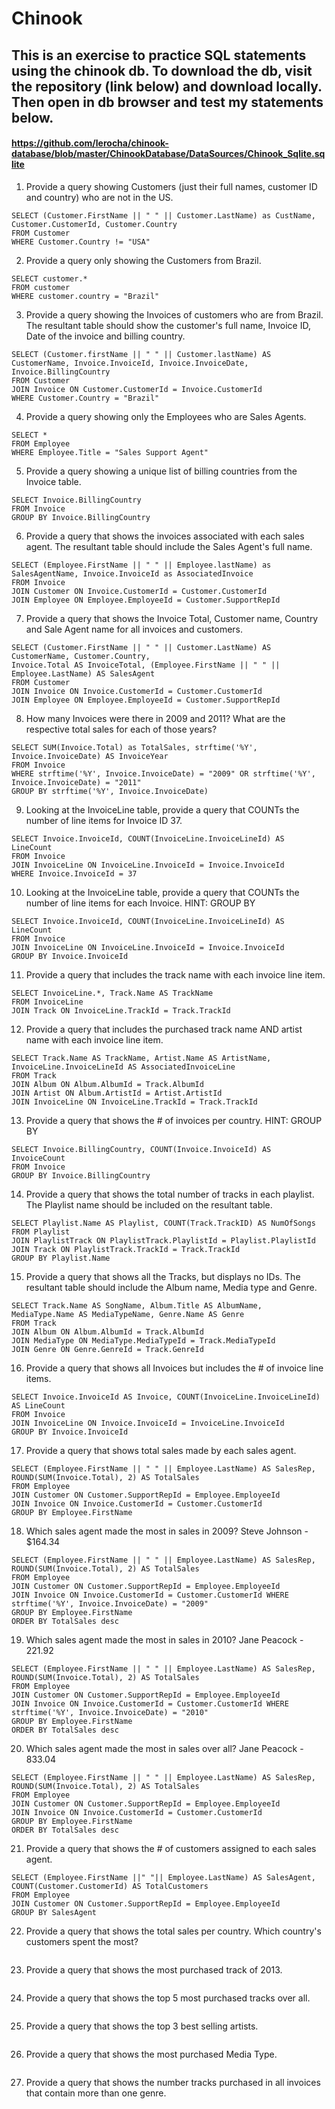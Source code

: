 # Chinook

## This is an exercise to practice SQL statements using the chinook db. To download the db, visit the repository (link below) and download locally. Then open in db browser and test my statements below. 

#### https://github.com/lerocha/chinook-database/blob/master/ChinookDatabase/DataSources/Chinook_Sqlite.sqlite

1. Provide a query showing Customers (just their full names, customer ID and country) who are not in the US.
  ```
  SELECT (Customer.FirstName || " " || Customer.LastName) as CustName, Customer.CustomerId, Customer.Country
  FROM Customer
  WHERE Customer.Country != "USA"
  ```

2. Provide a query only showing the Customers from Brazil.
  ```
  SELECT customer.*
  FROM customer
  WHERE customer.country = "Brazil"
  ```

3. Provide a query showing the Invoices of customers who are from Brazil. The resultant table should show the customer's full name, Invoice ID, Date of the invoice and billing country.
  ```
  SELECT (Customer.firstName || " " || Customer.lastName) AS CustomerName, Invoice.InvoiceId, Invoice.InvoiceDate, Invoice.BillingCountry
  FROM Customer
  JOIN Invoice ON Customer.CustomerId = Invoice.CustomerId
  WHERE Customer.Country = "Brazil"
  ```


4. Provide a query showing only the Employees who are Sales Agents.
  ```
  SELECT *
  FROM Employee
  WHERE Employee.Title = "Sales Support Agent"
  ```

5. Provide a query showing a unique list of billing countries from the Invoice table.
  ```
  SELECT Invoice.BillingCountry 
  FROM Invoice
  GROUP BY Invoice.BillingCountry
  ```

6. Provide a query that shows the invoices associated with each sales agent. The resultant table should include the Sales Agent's full name.
  ```
  SELECT (Employee.FirstName || " " || Employee.lastName) as SalesAgentName, Invoice.InvoiceId as AssociatedInvoice
  FROM Invoice
  JOIN Customer ON Invoice.CustomerId = Customer.CustomerId
  JOIN Employee ON Employee.EmployeeId = Customer.SupportRepId
  ```

7. Provide a query that shows the Invoice Total, Customer name, Country and Sale Agent name for all invoices and customers.
  ```
  SELECT (Customer.FirstName || " " || Customer.LastName) AS CustomerName, Customer.Country,
Invoice.Total AS InvoiceTotal, (Employee.FirstName || " " || Employee.LastName) AS SalesAgent
FROM Customer
JOIN Invoice ON Invoice.CustomerId = Customer.CustomerId
JOIN Employee ON Employee.EmployeeId = Customer.SupportRepId
  ```

8. How many Invoices were there in 2009 and 2011? What are the respective total sales for each of those years?
  ```
  SELECT SUM(Invoice.Total) as TotalSales, strftime('%Y', Invoice.InvoiceDate) AS InvoiceYear
  FROM Invoice
  WHERE strftime('%Y', Invoice.InvoiceDate) = "2009" OR strftime('%Y', Invoice.InvoiceDate) = "2011"
  GROUP BY strftime('%Y', Invoice.InvoiceDate)
  ```

9. Looking at the InvoiceLine table, provide a query that COUNTs the number of line items for Invoice ID 37.
  ```
  SELECT Invoice.InvoiceId, COUNT(InvoiceLine.InvoiceLineId) AS LineCount
  FROM Invoice
  JOIN InvoiceLine ON InvoiceLine.InvoiceId = Invoice.InvoiceId
  WHERE Invoice.InvoiceId = 37
  ```

10. Looking at the InvoiceLine table, provide a query that COUNTs the number of line items for each Invoice. HINT: GROUP BY
  ```
  SELECT Invoice.InvoiceId, COUNT(InvoiceLine.InvoiceLineId) AS LineCount
  FROM Invoice
  JOIN InvoiceLine ON InvoiceLine.InvoiceId = Invoice.InvoiceId
  GROUP BY Invoice.InvoiceId
  ```

11. Provide a query that includes the track name with each invoice line item.
  ```
  SELECT InvoiceLine.*, Track.Name AS TrackName
  FROM InvoiceLine
  JOIN Track ON InvoiceLine.TrackId = Track.TrackId
  ```

12. Provide a query that includes the purchased track name AND artist name with each invoice line item.
  ```
  SELECT Track.Name AS TrackName, Artist.Name AS ArtistName, InvoiceLine.InvoiceLineId AS AssociatedInvoiceLine
  FROM Track
  JOIN Album ON Album.AlbumId = Track.AlbumId
  JOIN Artist ON Album.ArtistId = Artist.ArtistId
  JOIN InvoiceLine ON InvoiceLine.TrackId = Track.TrackId
  ```

13. Provide a query that shows the # of invoices per country. HINT: GROUP BY
  ```
  SELECT Invoice.BillingCountry, COUNT(Invoice.InvoiceId) AS InvoiceCount
  FROM Invoice
  GROUP BY Invoice.BillingCountry
  ```

14. Provide a query that shows the total number of tracks in each playlist. The Playlist name should be included on the resultant table.
  ```
  SELECT Playlist.Name AS Playlist, COUNT(Track.TrackID) AS NumOfSongs
  FROM Playlist
  JOIN PlaylistTrack ON PlaylistTrack.PlaylistId = Playlist.PlaylistId
  JOIN Track ON PlaylistTrack.TrackId = Track.TrackId
  GROUP BY Playlist.Name
  ```

15. Provide a query that shows all the Tracks, but displays no IDs. The resultant table should include the Album name, Media type and Genre.
  ```
  SELECT Track.Name AS SongName, Album.Title AS AlbumName, MediaType.Name AS MediaTypeName, Genre.Name AS Genre
  FROM Track
  JOIN Album ON Album.AlbumId = Track.AlbumId
  JOIN MediaType ON MediaType.MediaTypeId = Track.MediaTypeId
  JOIN Genre ON Genre.GenreId = Track.GenreId
  ```

16. Provide a query that shows all Invoices but includes the # of invoice line items.
  ```
  SELECT Invoice.InvoiceId AS Invoice, COUNT(InvoiceLine.InvoiceLineId) AS LineCount
  FROM Invoice
  JOIN InvoiceLine ON Invoice.InvoiceId = InvoiceLine.InvoiceId
  GROUP BY Invoice.InvoiceId
  ```

17. Provide a query that shows total sales made by each sales agent.
  ```
  SELECT (Employee.FirstName || " " || Employee.LastName) AS SalesRep, ROUND(SUM(Invoice.Total), 2) AS TotalSales
  FROM Employee
  JOIN Customer ON Customer.SupportRepId = Employee.EmployeeId
  JOIN Invoice ON Invoice.CustomerId = Customer.CustomerId
  GROUP BY Employee.FirstName
  ```

18. Which sales agent made the most in sales in 2009? Steve Johnson - $164.34
  ```
  SELECT (Employee.FirstName || " " || Employee.LastName) AS SalesRep, ROUND(SUM(Invoice.Total), 2) AS TotalSales
  FROM Employee
  JOIN Customer ON Customer.SupportRepId = Employee.EmployeeId
  JOIN Invoice ON Invoice.CustomerId = Customer.CustomerId WHERE strftime('%Y', Invoice.InvoiceDate) = "2009"
  GROUP BY Employee.FirstName
  ORDER BY TotalSales desc
  ```

19. Which sales agent made the most in sales in 2010? Jane Peacock - 221.92
  ```
  SELECT (Employee.FirstName || " " || Employee.LastName) AS SalesRep, ROUND(SUM(Invoice.Total), 2) AS TotalSales
  FROM Employee
  JOIN Customer ON Customer.SupportRepId = Employee.EmployeeId
  JOIN Invoice ON Invoice.CustomerId = Customer.CustomerId WHERE strftime('%Y', Invoice.InvoiceDate) = "2010"
  GROUP BY Employee.FirstName
  ORDER BY TotalSales desc
  ```

20. Which sales agent made the most in sales over all? Jane Peacock -	833.04
  ```
  SELECT (Employee.FirstName || " " || Employee.LastName) AS SalesRep, ROUND(SUM(Invoice.Total), 2) AS TotalSales
  FROM Employee
  JOIN Customer ON Customer.SupportRepId = Employee.EmployeeId
  JOIN Invoice ON Invoice.CustomerId = Customer.CustomerId
  GROUP BY Employee.FirstName
  ORDER BY TotalSales desc
  ```

21. Provide a query that shows the # of customers assigned to each sales agent.
  ```
  SELECT (Employee.FirstName ||" "|| Employee.LastName) AS SalesAgent, COUNT(Customer.CustomerId) AS TotalCustomers
  FROM Employee
  JOIN Customer ON Customer.SupportRepId = Employee.EmployeeId
  GROUP BY SalesAgent
  ```

22. Provide a query that shows the total sales per country. Which country's customers spent the most?
  ```
  ```

23. Provide a query that shows the most purchased track of 2013.
  ```
  ```

24. Provide a query that shows the top 5 most purchased tracks over all.
  ```
  ```

25. Provide a query that shows the top 3 best selling artists.
  ```
  ```

26. Provide a query that shows the most purchased Media Type.
  ```
  ```

27. Provide a query that shows the number tracks purchased in all invoices that contain more than one genre.